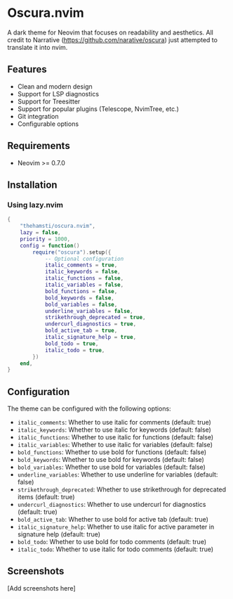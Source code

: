 # Oscura.nvim

A dark theme for Neovim that focuses on readability and aesthetics. All credit to Narrative (https://github.com/narative/oscura) just attempted to translate it into nvim.

## Features

- Clean and modern design
- Support for LSP diagnostics
- Support for Treesitter
- Support for popular plugins (Telescope, NvimTree, etc.)
- Git integration
- Configurable options

## Requirements

- Neovim >= 0.7.0

## Installation

### Using lazy.nvim

```lua
{
    "thehamsti/oscura.nvim",
    lazy = false,
    priority = 1000,
    config = function()
        require("oscura").setup({
            -- Optional configuration
            italic_comments = true,
            italic_keywords = false,
            italic_functions = false,
            italic_variables = false,
            bold_functions = false,
            bold_keywords = false,
            bold_variables = false,
            underline_variables = false,
            strikethrough_deprecated = true,
            undercurl_diagnostics = true,
            bold_active_tab = true,
            italic_signature_help = true,
            bold_todo = true,
            italic_todo = true,
        })
    end,
}
```

## Configuration

The theme can be configured with the following options:

- `italic_comments`: Whether to use italic for comments (default: true)
- `italic_keywords`: Whether to use italic for keywords (default: false)
- `italic_functions`: Whether to use italic for functions (default: false)
- `italic_variables`: Whether to use italic for variables (default: false)
- `bold_functions`: Whether to use bold for functions (default: false)
- `bold_keywords`: Whether to use bold for keywords (default: false)
- `bold_variables`: Whether to use bold for variables (default: false)
- `underline_variables`: Whether to use underline for variables (default: false)
- `strikethrough_deprecated`: Whether to use strikethrough for deprecated items (default: true)
- `undercurl_diagnostics`: Whether to use undercurl for diagnostics (default: true)
- `bold_active_tab`: Whether to use bold for active tab (default: true)
- `italic_signature_help`: Whether to use italic for active parameter in signature help (default: true)
- `bold_todo`: Whether to use bold for todo comments (default: true)
- `italic_todo`: Whether to use italic for todo comments (default: true)

## Screenshots

[Add screenshots here]